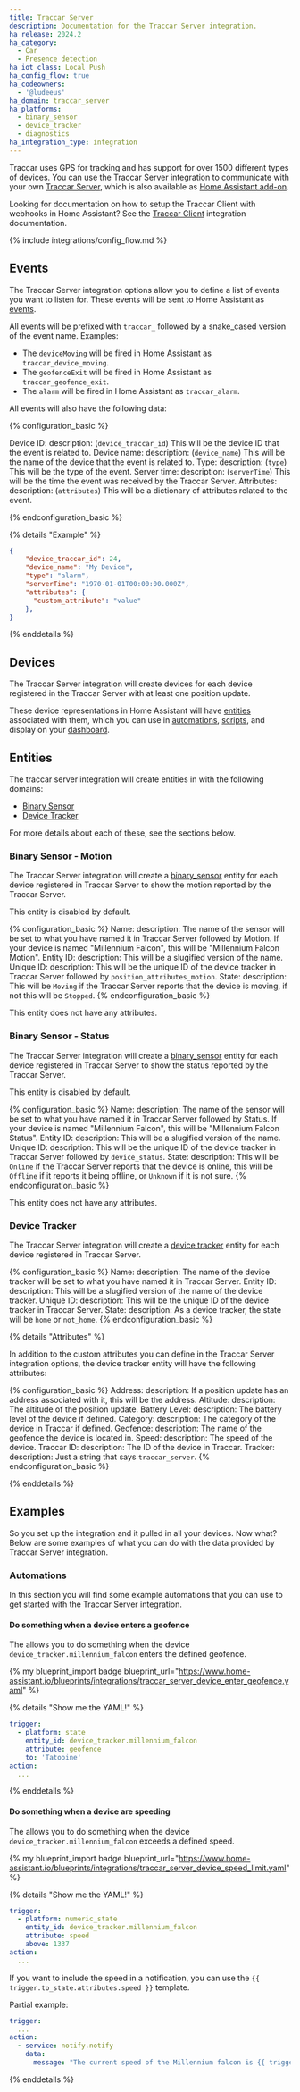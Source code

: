 ```yaml
---
title: Traccar Server
description: Documentation for the Traccar Server integration.
ha_release: 2024.2
ha_category:
  - Car
  - Presence detection
ha_iot_class: Local Push
ha_config_flow: true
ha_codeowners:
  - '@ludeeus'
ha_domain: traccar_server
ha_platforms:
  - binary_sensor
  - device_tracker
  - diagnostics
ha_integration_type: integration
---
```


Traccar uses GPS for tracking and has support for over 1500 different types of devices. You can use the Traccar Server integration to communicate with your own [Traccar Server](https://www.traccar.org/server/), which is also available as [Home Assistant add-on](https://my.home-assistant.io/redirect/supervisor_addon/?addon=a0d7b954_traccar).

<div class="note">

  Looking for documentation on how to setup the Traccar Client with webhooks in Home Assistant? See the [Traccar Client](/integrations/traccar/) integration documentation.

</div>

{% include integrations/config_flow.md %}

## Events

The Traccar Server integration options allow you to define a list of events you want to listen for. These events will be sent to Home Assistant as [events](/docs/configuration/events/).

All events will be prefixed with `traccar_` followed by a snake_cased version of the event name.
Examples:

- The `deviceMoving` will be fired in Home Assistant as `traccar_device_moving`.
- The `geofenceExit` will be fired in Home Assistant as `traccar_geofence_exit`.
- The `alarm` will be fired in Home Assistant as `traccar_alarm`.

All events will also have the following data:

{% configuration_basic %}

Device ID:
  description: (`device_traccar_id`) This will be the device ID that the event is related to.
Device name:
  description: (`device_name`) This will be the name of the device that the event is related to.
Type:
  description: (`type`) This will be the type of the event.
Server time:
  description: (`serverTime`) This will be the time the event was received by the Traccar Server.
Attributes:
  description: (`attributes`) This will be a dictionary of attributes related to the event.

{% endconfiguration_basic %}

{% details "Example" %}

```json
{
    "device_traccar_id": 24,
    "device_name": "My Device",
    "type": "alarm",
    "serverTime": "1970-01-01T00:00:00.000Z",
    "attributes": {
      "custom_attribute": "value"
    },
}
```

{% enddetails %}

## Devices

The Traccar Server integration will create devices for each device registered in the Traccar Server with at least one position update.

These device representations in Home Assistant will have [entities](#entities) associated with them, which you can use in [automations](/docs/automation), [scripts](/docs/script), and display on your [dashboard](/docs/dashboard).

## Entities

The traccar server integration will create entities in with the following domains:

- [Binary Sensor](/integrations/binary_sensor)
- [Device Tracker](/integrations/device_tracker)

For more details about each of these, see the sections below.

### Binary Sensor - Motion

The Traccar Server integration will create a [binary_sensor](/integrations/binary_sensor) entity for each device registered in Traccar Server to show the motion reported by the Traccar Server.

This entity is disabled by default.

{% configuration_basic %}
Name:
  description: The name of the sensor will be set to what you have named it in Traccar Server followed by Motion. If your device is named "Millennium Falcon", this will be "Millennium Falcon Motion".
Entity ID:
  description: This will be a slugified version of the name.
Unique ID:
  description: This will be the unique ID of the device tracker in Traccar Server followed by `position_attributes_motion`.
State:
  description: This will be `Moving` if the Traccar Server reports that the device is moving, if not this will be `Stopped`.
{% endconfiguration_basic %}

This entity does not have any attributes.

### Binary Sensor - Status

The Traccar Server integration will create a [binary_sensor](/integrations/binary_sensor) entity for each device registered in Traccar Server to show the status reported by the Traccar Server.

This entity is disabled by default.

{% configuration_basic %}
Name:
  description: The name of the sensor will be set to what you have named it in Traccar Server followed by Status. If your device is named "Millennium Falcon", this will be "Millennium Falcon Status".
Entity ID:
  description: This will be a slugified version of the name.
Unique ID:
  description: This will be the unique ID of the device tracker in Traccar Server followed by `device_status`.
State:
  description: This will be `Online` if the Traccar Server reports that the device is online, this will be `Offline` if it reports it being offline, or `Unknown` if it is not sure.
{% endconfiguration_basic %}

This entity does not have any attributes.

### Device Tracker

The Traccar Server integration will create a [device tracker](/integrations/device_tracker) entity for each device registered in Traccar Server.

{% configuration_basic %}
Name:
  description: The name of the device tracker will be set to what you have named it in Traccar Server.
Entity ID:
  description: This will be a slugified version of the name of the device tracker.
Unique ID:
  description: This will be the unique ID of the device tracker in Traccar Server.
State:
  description: As a device tracker, the state will be `home` or `not_home`.
{% endconfiguration_basic %}

{% details "Attributes" %}

In addition to the custom attributes you can define in the Traccar Server integration options, the device tracker entity will have the following attributes:

{% configuration_basic %}
Address:
  description: If a position update has an address associated with it, this will be the address.
Altitude:
  description: The altitude of the position update.
Battery Level:
  description: The battery level of the device if defined.
Category:
  description: The category of the device in Traccar if defined.
Geofence:
  description: The name of the geofence the device is located in.
Speed:
  description: The speed of the device.
Traccar ID:
  description: The ID of the device in Traccar.
Tracker:
  description: Just a string that says `traccar_server`.
{% endconfiguration_basic %}

{% enddetails %}

## Examples

So you set up the integration and it pulled in all your devices. Now what? Below are some examples of what you can do with the data provided by Traccar Server integration.

### Automations

In this section you will find some example automations that you can use to get started with the Traccar Server integration.

#### Do something when a device enters a geofence

The allows you to do something when the device `device_tracker.millennium_falcon` enters the defined geofence.

{% my blueprint_import badge blueprint_url="https://www.home-assistant.io/blueprints/integrations/traccar_server_device_enter_geofence.yaml" %}

{% details "Show me the YAML!" %}

```yaml
trigger:
  - platform: state
    entity_id: device_tracker.millennium_falcon
    attribute: geofence
    to: 'Tatooine'
action:
  ...
```

{% enddetails %}

#### Do something when a device are speeding

The allows you to do something when the device `device_tracker.millennium_falcon` exceeds a defined speed.

{% my blueprint_import badge blueprint_url="https://www.home-assistant.io/blueprints/integrations/traccar_server_device_speed_limit.yaml" %}

{% details "Show me the YAML!" %}

```yaml
trigger:
  - platform: numeric_state
    entity_id: device_tracker.millennium_falcon
    attribute: speed
    above: 1337
action:
  ...
```

If you want to include the speed in a notification, you can use the `{{ trigger.to_state.attributes.speed }}` template.

Partial example:

```yaml
trigger:
  ...
action:
  - service: notify.notify
    data:
      message: "The current speed of the Millennium falcon is {{ trigger.to_state.attributes.speed }}!"
```

{% enddetails %}

